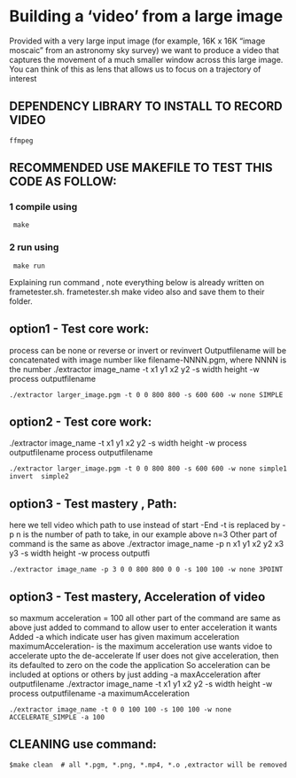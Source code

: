 # Building a ‘video’ from a large image

Provided with a very large input image (for example, 16K x 16K “image moscaic” from
an astronomy sky survey) we want to produce a video that captures the movement of a
much smaller window across this large image. You can think of this as lens that allows us
to focus on a trajectory of interest

## DEPENDENCY LIBRARY TO INSTALL TO RECORD VIDEO
```
ffmpeg
```

## RECOMMENDED USE MAKEFILE TO TEST THIS CODE AS FOLLOW:
### 1 compile using
```
 make
```
### 2 run using 
```
 make run
```


Explaining run command , note everything below is already written on frametester.sh.
frametester.sh make video also and save them to their folder.

## option1 - Test core work:
 process can be none or reverse or invert or revinvert
 Outputfilename will be concatenated with image number like filename-NNNN.pgm, where NNNN is the number
 ./extractor image_name -t x1 y1 x2 y2 -s width height -w process outputfilename  
```
./extractor larger_image.pgm -t 0 0 800 800 -s 600 600 -w none SIMPLE 
```
## option2 - Test core work:
./extractor image_name -t x1 y1 x2 y2 -s width height -w process outputfilename process outputfilename 
```
./extractor larger_image.pgm -t 0 0 800 800 -s 600 600 -w none simple1  invert  simple2
```

## option3 - Test mastery , Path:
 here we tell video which path to use instead of start -End
 -t is replaced by -p 
 n is the number of path to take, in our example above n=3
 Other part of command is the same as above
./extractor image_name -p n x1 y1 x2 y2 x3 y3 -s width height -w process outputfi 
```
./extractor image_name -p 3 0 0 800 800 0 0 -s 100 100 -w none 3POINT
```
                                                                                
## option3 - Test mastery, Acceleration of video
so maxmum acceleration = 100
all other part of the command are same as above
just added to command to allow user to enter acceleration it wants
Added -a which indicate user has given maximum acceleration
maximumAcceleration- is the maximum acceleration use wants vidoe to accelerate upto the de-accelerate
If user does not give acceleration, then its defaulted to zero on the code the application
So acceleration can be included at options or others by just adding -a maxAcceleration after outputfilename
./extractor image_name -t x1 y1 x2 y2 -s width height -w process outputfilename -a maximumAcceleration 
```
./extractor image_name -t 0 0 100 100 -s 100 100 -w none ACCELERATE_SIMPLE -a 100
```
                                                                                                     
                                                                                                                                                                                       

## CLEANING use command:
```
$make clean  # all *.pgm, *.png, *.mp4, *.o ,extractor will be removed     
```
                                                                                                                                                                           
